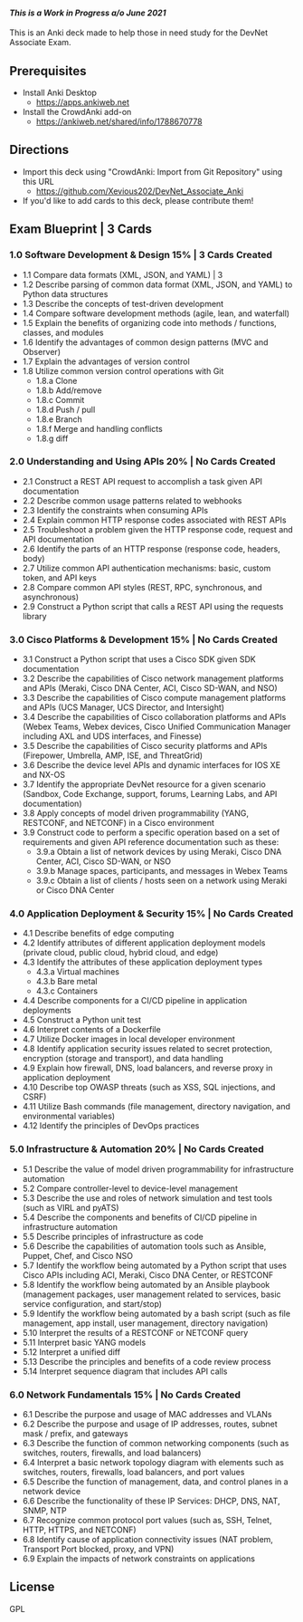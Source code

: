 #### _This is a Work in Progress a/o June 2021_
This is an Anki deck made to help those in need study for the DevNet Associate Exam.

## Prerequisites
- Install Anki Desktop
  - https://apps.ankiweb.net
- Install the CrowdAnki add-on
  - https://ankiweb.net/shared/info/1788670778

## Directions
- Import this deck using "CrowdAnki: Import from Git Repository" using this URL
  - https://github.com/Xevious202/DevNet_Associate_Anki
- If you'd like to add cards to this deck, please contribute them!

## Exam Blueprint | 3 Cards
### 1.0 Software Development & Design 15% | 3 Cards Created
- 1.1 Compare data formats (XML, JSON, and YAML) | 3
- 1.2 Describe parsing of common data format (XML, JSON, and YAML) to Python data structures
- 1.3 Describe the concepts of test-driven development
- 1.4 Compare software development methods (agile, lean, and waterfall)
- 1.5 Explain the benefits of organizing code into methods / functions, classes, and modules
- 1.6 Identify the advantages of common design patterns (MVC and Observer)
- 1.7 Explain the advantages of version control
- 1.8 Utilize common version control operations with Git
  -  1.8.a Clone
  - 1.8.b Add/remove
  - 1.8.c Commit
  - 1.8.d Push / pull
  - 1.8.e Branch
  - 1.8.f Merge and handling conflicts
  - 1.8.g diff

### 2.0 Understanding and Using APIs 20% | No Cards Created
- 2.1 Construct a REST API request to accomplish a task given API documentation
- 2.2 Describe common usage patterns related to webhooks
- 2.3 Identify the constraints when consuming APIs
- 2.4 Explain common HTTP response codes associated with REST APIs
- 2.5 Troubleshoot a problem given the HTTP response code, request and API documentation
- 2.6 Identify the parts of an HTTP response (response code, headers, body)
- 2.7 Utilize common API authentication mechanisms: basic, custom token, and API keys
- 2.8 Compare common API styles (REST, RPC, synchronous, and asynchronous)
- 2.9 Construct a Python script that calls a REST API using the requests library

### 3.0 Cisco Platforms & Development 15% | No Cards Created
- 3.1 Construct a Python script that uses a Cisco SDK given SDK documentation
- 3.2 Describe the capabilities of Cisco network management platforms and APIs (Meraki, Cisco DNA Center, ACI, Cisco SD-WAN, and NSO)
- 3.3 Describe the capabilities of Cisco compute management platforms and APIs (UCS Manager, UCS Director, and Intersight)
- 3.4 Describe the capabilities of Cisco collaboration platforms and APIs (Webex Teams, Webex devices, Cisco Unified Communication Manager including AXL and UDS interfaces, and Finesse)
- 3.5 Describe the capabilities of Cisco security platforms and APIs (Firepower, Umbrella, AMP, ISE, and ThreatGrid)
- 3.6 Describe the device level APIs and dynamic interfaces for IOS XE and NX-OS
- 3.7 Identify the appropriate DevNet resource for a given scenario (Sandbox, Code Exchange, support, forums, Learning Labs, and API documentation)
- 3.8 Apply concepts of model driven programmability (YANG, RESTCONF, and NETCONF) in a Cisco environment
- 3.9 Construct code to perform a specific operation based on a set of requirements and given API reference documentation such as these:
  - 3.9.a Obtain a list of network devices by using Meraki, Cisco DNA Center, ACI, Cisco SD-WAN, or NSO
  - 3.9.b Manage spaces, participants, and messages in Webex Teams
  - 3.9.c Obtain a list of clients / hosts seen on a network using Meraki or Cisco DNA Center

### 4.0 Application Deployment & Security 15% | No Cards Created
- 4.1 Describe benefits of edge computing
- 4.2 Identify attributes of different application deployment models (private cloud, public cloud, hybrid cloud, and edge)
- 4.3 Identify the attributes of these application deployment types
  - 4.3.a Virtual machines
  - 4.3.b Bare metal
  - 4.3.c Containers
- 4.4 Describe components for a CI/CD pipeline in application deployments
- 4.5 Construct a Python unit test
- 4.6 Interpret contents of a Dockerfile
- 4.7 Utilize Docker images in local developer environment
- 4.8 Identify application security issues related to secret protection, encryption (storage and transport), and data handling
- 4.9 Explain how firewall, DNS, load balancers, and reverse proxy in application deployment
- 4.10 Describe top OWASP threats (such as XSS, SQL injections, and CSRF)
- 4.11 Utilize Bash commands (file management, directory navigation, and environmental variables)
- 4.12 Identify the principles of DevOps practices

### 5.0 Infrastructure & Automation 20% | No Cards Created
- 5.1 Describe the value of model driven programmability for infrastructure automation
- 5.2 Compare controller-level to device-level management
- 5.3 Describe the use and roles of network simulation and test tools (such as VIRL and pyATS)
- 5.4 Describe the components and benefits of CI/CD pipeline in infrastructure automation
- 5.5 Describe principles of infrastructure as code
- 5.6 Describe the capabilities of automation tools such as Ansible, Puppet, Chef, and Cisco NSO
- 5.7 Identify the workflow being automated by a Python script that uses Cisco APIs including ACI, Meraki, Cisco DNA Center, or RESTCONF
- 5.8 Identify the workflow being automated by an Ansible playbook (management packages, user management related to services, basic service configuration, and start/stop)
- 5.9 Identify the workflow being automated by a bash script (such as file management, app install, user management, directory navigation)
- 5.10 Interpret the results of a RESTCONF or NETCONF query
- 5.11 Interpret basic YANG models
- 5.12 Interpret a unified diff
- 5.13 Describe the principles and benefits of a code review process
- 5.14 Interpret sequence diagram that includes API calls

### 6.0 Network Fundamentals 15% | No Cards Created
- 6.1 Describe the purpose and usage of MAC addresses and VLANs
- 6.2 Describe the purpose and usage of IP addresses, routes, subnet mask / prefix, and gateways
- 6.3 Describe the function of common networking components (such as switches, routers, firewalls, and load balancers)
- 6.4 Interpret a basic network topology diagram with elements such as switches, routers, firewalls, load balancers, and port values
- 6.5 Describe the function of management, data, and control planes in a network device
- 6.6 Describe the functionality of these IP Services: DHCP, DNS, NAT, SNMP, NTP
- 6.7 Recognize common protocol port values (such as, SSH, Telnet, HTTP, HTTPS, and NETCONF)
- 6.8 Identify cause of application connectivity issues (NAT problem, Transport Port blocked, proxy, and VPN)
- 6.9 Explain the impacts of network constraints on applications

## License

GPL

